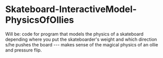 Skateboard-InteractiveModel-PhysicsOfOllies
===========================================

Will be: code for program that models the physics of a skateboard depending where you put the skateboarder's weight and which direction s/he pushes the board --- makes sense of the magical physics of an ollie and pressure flip. 
